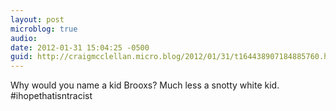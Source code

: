 ```yaml
---
layout: post
microblog: true
audio: 
date: 2012-01-31 15:04:25 -0500
guid: http://craigmcclellan.micro.blog/2012/01/31/t164438907184885760.html
---
```

Why would you name a kid Brooxs? Much less a snotty white kid. #ihopethatisntracist
